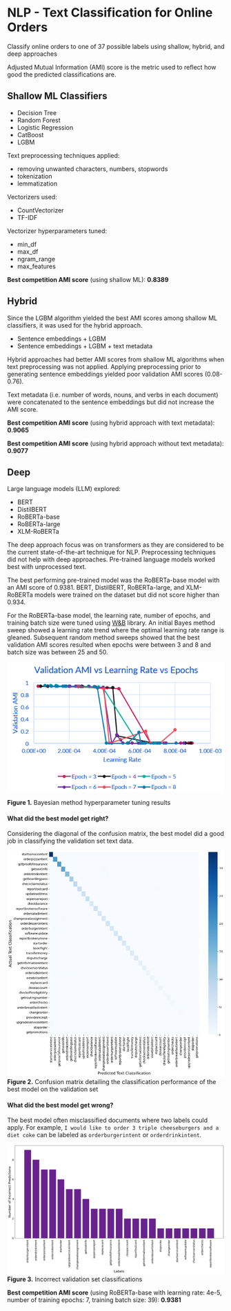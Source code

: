 # NLP - Text Classification for Online Orders
Classify online orders to one of 37 possible labels using shallow, hybrid, and deep approaches

Adjusted Mutual Information (AMI) score is the metric used to reflect how good the predicted classifications are.

## Shallow ML Classifiers
- Decision Tree
- Random Forest
- Logistic Regression
- CatBoost
- LGBM

Text preprocessing techniques applied:
- removing unwanted characters, numbers, stopwords
- tokenization
- lemmatization

Vectorizers used:
- CountVectorizer
- TF-IDF

Vectorizer hyperparameters tuned:
- min_df
- max_df
- ngram_range
- max_features

**Best competition AMI score** (using shallow ML): **0.8389**

## Hybrid
Since the LGBM algorithm yielded the best AMI scores among shallow ML classifiers, it was used for the hybrid approach.

- Sentence embeddings + LGBM
- Sentence embeddings + LGBM + text metadata

Hybrid approaches had better AMI scores from shallow ML algorithms when text preprocessing was not applied. Applying preprocessing prior to generating sentence embeddings yielded poor validation AMI scores (0.08-0.76).

Text metadata (i.e. number of words, nouns, and verbs in each document) were concatenated to the sentence embeddings but did not increase the AMI score.

**Best competition AMI score** (using hybrid approach with text metadata): **0.9065**

**Best competition AMI score** (using hybrid approach without text metadata): **0.9077**

## Deep
Large language models (LLM) explored:
- BERT
- DistilBERT
- RoBERTa-base
- RoBERTa-large
- XLM-RoBERTa

The deep approach focus was on transformers as they are considered to be the current state-of-the-art technique for NLP.
Preprocessing techniques did not help with deep approaches. Pre-trained language models worked best with unprocessed text.

The best performing pre-trained model was the RoBERTa-base model with an AMI score of 0.9381. BERT, DistilBERT, RoBERTa-large, and XLM-RoBERTa models were trained on the dataset but did not score higher than 0.934.

For the RoBERTa-base model, the learning rate, number of epochs, and training batch size were tuned using [W&B](https://wandb.ai/site/sweeps) library. An initial Bayes method sweep showed a learning rate trend where the optimal learning rate range is gleaned. Subsequent random method sweeps showed that the best validation AMI scores resulted when epochs were between 3 and 8 and batch size was between 25 and 50.

![Learning rate plot](README%20Figures/learning_rate_trend.png)

**Figure 1.** Bayesian method hyperparameter tuning results

#### What did the best model get right?
Considering the diagonal of the confusion matrix, the best model did a good job in classifying the validation set text data.

![Best model performance confusion matrix](README%20Figures/cfmatrix_best.png)
**Figure 2.** Confusion matrix detailing the classification performance of the best model on the validation set

#### What did the best model get wrong?
The best model often misclassified documents where two labels could apply. For example, `I would like to order 3 triple cheeseburgers and a diet coke` can be labeled as `orderburgerintent` or `orderdrinkintent`.

![Incorrect predictions bar chart](README%20Figures/incorrect_predictions.png)
**Figure 3.** Incorrect validation set classifications

**Best competition AMI score** (using RoBERTa-base with learning rate: 4e-5, number of training epochs: 7, training batch size: 39): **0.9381**
